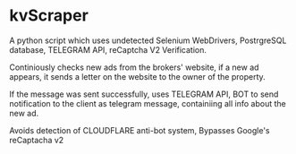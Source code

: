 # kvScraper
 
A python script which uses undetected Selenium WebDrivers, PostrgreSQL database, TELEGRAM API, reCaptcha V2 Verification.

Continiously checks new ads from the brokers' website, if a new ad appears, it sends a letter on the website to the owner of the property.

If the message was sent successfully, uses TELEGRAM API, BOT to send notification to the client as telegram message, containiing all info about the new ad.

Avoids detection of CLOUDFLARE anti-bot system, Bypasses Google's reCaptacha v2